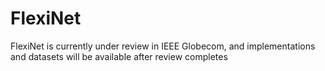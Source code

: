 # FlexiNet

FlexiNet is currently under review in IEEE Globecom, and implementations and datasets will be available after review completes
